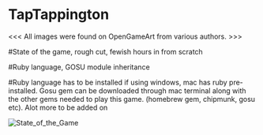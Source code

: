 # TapTappington

<<< All images were found on OpenGameArt from various authors. >>>

#State of the game, rough cut, fewish hours in from scratch

#Ruby language, GOSU module inheritance

#Ruby language has to be installed if using windows, mac has ruby pre-installed. Gosu gem can be downloaded through mac terminal along with the other gems needed to play this game. (homebrew gem, chipmunk, gosu etc). Alot more to be added on


![State_of_the_Game](https://user-images.githubusercontent.com/46412260/57117533-ae30d280-6d2a-11e9-8a27-24b19c4286af.png)
